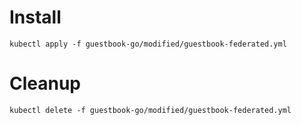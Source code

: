 # Install
```
kubectl apply -f guestbook-go/modified/guestbook-federated.yml
```

# Cleanup
```
kubectl delete -f guestbook-go/modified/guestbook-federated.yml
```